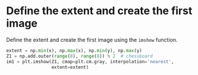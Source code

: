 # Define the extent and create the first image

Define the extent and create the first image using the `imshow` function.

```python
extent = np.min(x), np.max(x), np.min(y), np.max(y)
Z1 = np.add.outer(range(8), range(8)) % 2  # chessboard
im1 = plt.imshow(Z1, cmap=plt.cm.gray, interpolation='nearest',
                 extent=extent)
```
